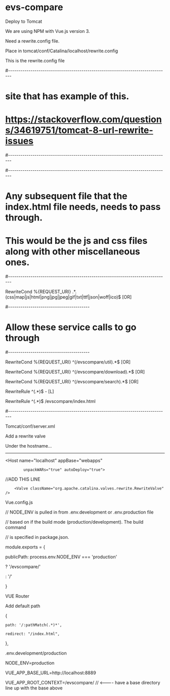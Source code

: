 # evs-compare

Deploy to Tomcat 

 

We are using NPM with Vue.js version 3. 

 

Need a rewrite.config file. 

Place in tomcat/conf/Catalina/localhost/rewrite.config 

 

This is the rewrite.config file 

#------------------------------------------------------------------------------- 

# site that has example of this. 

# https://stackoverflow.com/questions/34619751/tomcat-8-url-rewrite-issues 

#------------------------------------------------------------------------------- 

#------------------------------------------------------------------------------- 

# Any subsequent file that the index.html file needs, needs to pass through. 

# This would be the js and css files along with other miscellaneous ones. 

#------------------------------------------------------------------------------- 

RewriteCond %{REQUEST_URI} .*\.(css|map|js|html|png|jpg|jpeg|gif|txt|ttf|json|woff|ico)$ [OR] 

  

#---------------------------------------- 

# Allow these service calls to go through 

#---------------------------------------- 

RewriteCond %{REQUEST_URI} ^(/evscompare/util).*$ [OR] 

RewriteCond %{REQUEST_URI} ^(/evscompare/download).*$ [OR] 

RewriteCond %{REQUEST_URI} ^(/evscompare/search).*$ [OR] 

  

RewriteRule ^(.*)$ - [L] 

RewriteRule ^(.*)$ /evscompare/index.html 

#------------------------------------------------------------------------------- 

 

 

Tomcat/conf/server.xml 

Add a rewrite valve 

 

Under the hostname... 

------------------------------ 

<Host name="localhost"  appBase="webapps" 

            unpackWARs="true" autoDeploy="true"> 

 //ADD THIS LINE 

        <Valve className="org.apache.catalina.valves.rewrite.RewriteValve" /> 

 

 

Vue.config.js  

 

// NODE_ENV is pulled in from .env.development or .env.production file 

// based on if the build mode (production/development).  The build command 

// is specified in package.json. 

module.exports = { 

publicPath: process.env.NODE_ENV === 'production' 

  ? '/evscompare/' 

  : '/' 

} 

 

VUE Router 

Add default path 

 

{ 

    path: '/:pathMatch(.*)*', 

    redirect: "/index.html", 

  }, 

 

.env.development/production 

 

NODE_ENV=production 

VUE_APP_BASE_URL=http://localhost:8889 

VUE_APP_ROOT_CONTEXT=/evscompare/       // <---- have a base directory line up with the base above 
